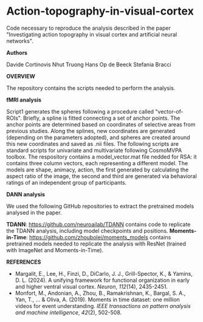 # Action-topography-in-visual-cortex

Code necessary to reproduce the analysis described in the paper "Investigating action topography in visual cortex and artificial neural networks".

**Authors**

Davide Cortinovis
Nhut Truong
Hans Op de Beeck
Stefania Bracci

**OVERVIEW**

The repository contains the scripts needed to perform the analysis.

**fMRI analysis**

Script1 generates the spheres following a procedure called "vector-of-ROIs". Briefly, a spline is fitted connecting a set of anchor points. The anchor points are determined based on coordinates of selective areas from previous studies. Along the splines, new coordinates are generated (depending on the parameters adopted), and spheres are created around this new coordinates and saved as .nii files.
The following scripts are standard scripts for univariate and multivariate following CosmoMVPA toolbox.
The respository contains a model_vector.mat file nedded for RSA: it contains three column vectors, each representing a different model. The models are shape, animacy, action, the first generated by calculating the aspect ratio of the image, the second and third are generated via behavioral ratings of an independent group of participants.

**DANN analysis**

We used the following GitHub repositories to extract the pretrained models analysed in the paper.

**TDANN**: https://github.com/neuroailab/TDANN contains code to replicate the TDANN analysis, including model checkpoints and positions.
**Moments-in-Time**: https://github.com/zhoubolei/moments_models contains pretrained models needed to replicate the analysis with ResNet (trained with ImageNet and Moments-in-Time).

**REFERENCES**

 - Margalit, E., Lee, H., Finzi, D., DiCarlo, J. J., Grill-Spector, K., & Yamins, D. L. (2024). A unifying framework for  functional organization in early and higher ventral visual cortex. _Neuron_, _112_(14), 2435-2451.
 - Monfort, M., Andonian, A., Zhou, B., Ramakrishnan, K., Bargal, S. A., Yan, T., ... & Oliva, A. (2019). Moments in time dataset: one million videos for event understanding. _IEEE transactions on pattern analysis and machine intelligence_, _42_(2), 502-508.
